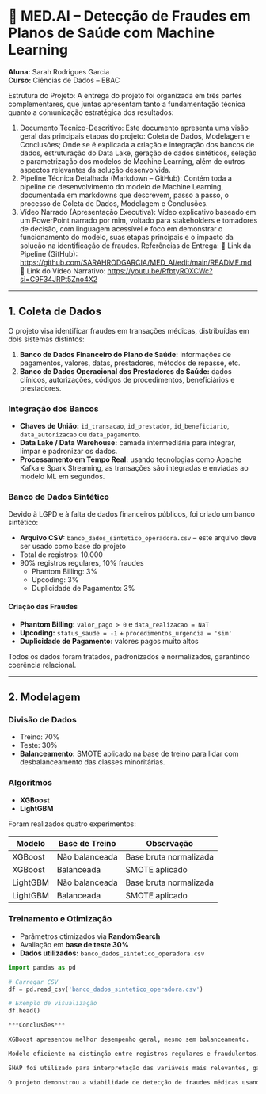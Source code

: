 # 🏥 MED.AI – Detecção de Fraudes em Planos de Saúde com Machine Learning

**Aluna:** Sarah Rodrigues Garcia  
**Curso:** Ciências de Dados – EBAC  

Estrutura do Projeto:
A entrega do projeto foi organizada em três partes complementares, que juntas apresentam tanto a
fundamentação técnica quanto a comunicação estratégica dos resultados:
1. Documento Técnico-Descritivo:
Este documento apresenta uma visão geral das principais etapas do projeto: Coleta de Dados,
Modelagem e Conclusões; Onde se é explicada a criação e integração dos bancos de dados,
estruturação do Data Lake, geração de dados sintéticos, seleção e parametrização dos
modelos de Machine Learning, além de outros aspectos relevantes da solução desenvolvida.
2. Pipeline Técnica Detalhada (Markdown – GitHub):
Contém toda a pipeline de desenvolvimento do modelo de Machine Learning, documentada em
markdowns que descrevem, passo a passo, o processo de Coleta de Dados, Modelagem e
Conclusões.
3. Vídeo Narrado (Apresentação Executiva):
Vídeo explicativo baseado em um PowerPoint narrado por mim, voltado para stakeholders e
tomadores de decisão, com linguagem acessível e foco em demonstrar o funcionamento do
modelo, suas etapas principais e o impacto da solução na identificação de fraudes.
Referências de Entrega:
🔗 Link da Pipeline (GitHub): https://github.com/SARAHRODGARCIA/MED_AI/edit/main/README.md
🎥 Link do Vídeo Narrativo: https://youtu.be/RfbtyROXCWc?si=C9F34JRPt5Zno4X2
---

## 1. Coleta de Dados

O projeto visa identificar fraudes em transações médicas, distribuídas em dois sistemas distintos:  

1. **Banco de Dados Financeiro do Plano de Saúde:** informações de pagamentos, valores, datas, prestadores, métodos de repasse, etc.  
2. **Banco de Dados Operacional dos Prestadores de Saúde:** dados clínicos, autorizações, códigos de procedimentos, beneficiários e prestadores.  

### Integração dos Bancos

- **Chaves de União:** `id_transacao`, `id_prestador`, `id_beneficiario`, `data_autorizacao` ou `data_pagamento`.  
- **Data Lake / Data Warehouse:** camada intermediária para integrar, limpar e padronizar os dados.  
- **Processamento em Tempo Real:** usando tecnologias como Apache Kafka e Spark Streaming, as transações são integradas e enviadas ao modelo ML em segundos.  

### Banco de Dados Sintético

Devido à LGPD e à falta de dados financeiros públicos, foi criado um banco sintético:  

- **Arquivo CSV:** `banco_dados_sintetico_operadora.csv` – este arquivo deve ser usado como base do projeto  
- Total de registros: 10.000  
- 90% registros regulares, 10% fraudes  
  - Phantom Billing: 3%  
  - Upcoding: 3%  
  - Duplicidade de Pagamento: 3%  

#### Criação das Fraudes

- **Phantom Billing:** `valor_pago > 0` e `data_realizacao = NaT`  
- **Upcoding:** `status_saude = -1` + `procedimentos_urgencia = 'sim'`  
- **Duplicidade de Pagamento:** valores pagos muito altos  

Todos os dados foram tratados, padronizados e normalizados, garantindo coerência relacional.

---

## 2. Modelagem

### Divisão de Dados

- Treino: 70%  
- Teste: 30%  
- **Balanceamento:** SMOTE aplicado na base de treino para lidar com desbalanceamento das classes minoritárias.  

### Algoritmos

- **XGBoost**  
- **LightGBM**  

Foram realizados quatro experimentos:  

| Modelo      | Base de Treino            | Observação                  |
|------------|--------------------------|----------------------------|
| XGBoost    | Não balanceada           | Base bruta normalizada     |
| XGBoost    | Balanceada               | SMOTE aplicado             |
| LightGBM   | Não balanceada           | Base bruta normalizada     |
| LightGBM   | Balanceada               | SMOTE aplicado             |

### Treinamento e Otimização

- Parâmetros otimizados via **RandomSearch**  
- Avaliação em **base de teste 30%**  
- **Dados utilizados:** `banco_dados_sintetico_operadora.csv`  

```python
import pandas as pd

# Carregar CSV
df = pd.read_csv('banco_dados_sintetico_operadora.csv')

# Exemplo de visualização
df.head()

***Conclusões***

XGBoost apresentou melhor desempenho geral, mesmo sem balanceamento.

Modelo eficiente na distinção entre registros regulares e fraudulentos.

SHAP foi utilizado para interpretação das variáveis mais relevantes, garantindo transparência e auditabilidade.

O projeto demonstrou a viabilidade de detecção de fraudes médicas usando ML explicável e eficiente, servindo como base para implementações futuras em ambientes reais.
